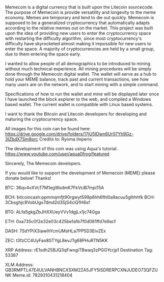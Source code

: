 Memecoin is a digital currency that is built upon the Litecoin sourcecode. The purpose of Memecoin is provide versatility and longevity to the meme economy. Memes are temporary and tend to die out quickly. Memecoin is supposed to be a generalized cryptocurrency that automatically adapts according to the relative memes out on the market. This project was built upon the idea of providing new users to enter the cryptocurrency space with restarting the difficulty algorithm, since most cryptocurrency's difficulty have skyrocketed almost making it impossible for new users to enter the space. A majority of cryptocurrencies are held by a small group, due to them entering the space early.

I wanted to allow people of all demographics to be introduced to mining without much technical experience. All mining procedures will be simply done through the Memecoin digital wallet. The wallet will serve as a hub to hold your MEME balance, track past and current transactions, see how many users are on the network, and to start mining with a simple command.

Specifications of how to run the wallet and mine will be displayed later once I have launched the block explorer to the web, and compiled a Windows based wallet. The current wallet is compatible with Linux based systems.

I want to thank the Bitcoin and Litecoin developers for developing and maturing the cryptocurrency space.

All images for this coin can be found here: https://drive.google.com/drive/folders/17jU5lDwn6Ur07Yh9Gz-3IZbdX7Sm8prc Credits to: Ryoma Imperio

The development of this coin was using Aqua's tutorial. https://www.youtube.com/user/aqua0frog/featured

Sincerely, The Memecoin developers.

If you would like to support the development of Memecoin (MEME) please donate below! Thanks!

BTC: 36qv4vXVcT7M1egWsdmK7FkVciB7mpi15A

BCH: bitcoincash:ppmmqmfjt90rgwyt599p6hh6fhl0a9acuu5glhhhfk BCH: 3Cbsghjc9VobUgx7dmd2d3SjS4ciQ1H6sf

BTG: ALfa5gkgZbJHXXUeyVVv1dgjLx1jc74Gga

ETH: 0xa735c0f2e32e03c425be1a1b7f0d081ffd7e9acf

DASH: 7SdYPiX3iawihYcmUMsHLa7PP5D3EivZEx

ZEC: t3fzCC4UyFao8STYgL8evJTg68PHuRTN5KK

XRP Address: rE1sdh25BJQ3qFwngiTBwaq3zPGGYcrjp1 Destination Tag: 53387

XLM Address: GB3RMPTL47E4ULVANHBNCXSXM2ZA5JFY5ISDRERPCXNJUDEO73QFZUNK Meme.id: 7829310431218404
